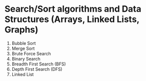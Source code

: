 # Search/Sort algorithms and Data Structures (Arrays, Linked Lists, Graphs)
1) Bubble Sort 
2) Merge Sort 
3) Brute Force Search 
4) Binary Search 
5) Breadth First Search (BFS) 
6) Depth First Search (DFS)
7) Linked List 





